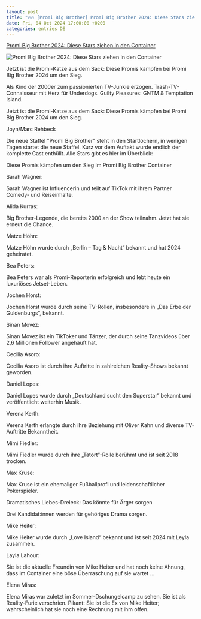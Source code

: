 ```yaml
---
layout: post
title: "🔥🔥 [Promi Big Brother] Promi Big Brother 2024: Diese Stars ziehen in den Container"
date: Fri, 04 Oct 2024 17:00:00 +0200
categories: entries DE
---
```

[Promi Big Brother 2024: Diese Stars ziehen in den Container](https://www.filmstarts.de/tvstarts/nachrichten/1000107000.html)

![Promi Big Brother 2024: Diese Stars ziehen in den Container](https://de.web.img2.acsta.net/img/cf/47/cf47f7a14b0184c9e799152a3076758f.jpg)

Jetzt ist die Promi-Katze aus dem Sack: Diese Promis kämpfen bei Promi Big Brother 2024 um den Sieg.

Als Kind der 2000er zum passionierten TV-Junkie erzogen. Trash-TV-Connaisseur mit Herz für Underdogs. Guilty Pleasures: GNTM & Temptation Island.

Jetzt ist die Promi-Katze aus dem Sack: Diese Promis kämpfen bei Promi Big Brother 2024 um den Sieg.

Joyn/Marc Rehbeck

Die neue Staffel "Promi Big Brother" steht in den Startlöchern, in wenigen Tagen startet die neue Staffel. Kurz vor dem Auftakt wurde endlich der komplette Cast enthüllt. Alle Stars gibt es hier im Überblick:

Diese Promis kämpfen um den Sieg im Promi Big Brother Container

Sarah Wagner:

Sarah Wagner ist Influencerin und teilt auf TikTok mit ihrem Partner Comedy- und Reiseinhalte.

Alida Kurras:

Big Brother-Legende, die bereits 2000 an der Show teilnahm. Jetzt hat sie erneut die Chance.

Matze Höhn:

Matze Höhn wurde durch „Berlin – Tag & Nacht“ bekannt und hat 2024 geheiratet.

Bea Peters:

Bea Peters war als Promi-Reporterin erfolgreich und lebt heute ein luxuriöses Jetset-Leben.

Jochen Horst:

Jochen Horst wurde durch seine TV-Rollen, insbesondere in „Das Erbe der Guldenburgs“, bekannt.

Sinan Movez:

Sinan Movez ist ein TikToker und Tänzer, der durch seine Tanzvideos über 2,6 Millionen Follower angehäuft hat.

Cecilia Asoro:

Cecilia Asoro ist durch ihre Auftritte in zahlreichen Reality-Shows bekannt geworden.

Daniel Lopes:

Daniel Lopes wurde durch „Deutschland sucht den Superstar“ bekannt und veröffentlicht weiterhin Musik.

Verena Kerth:

Verena Kerth erlangte durch ihre Beziehung mit Oliver Kahn und diverse TV-Auftritte Bekanntheit.

Mimi Fiedler:

Mimi Fiedler wurde durch ihre „Tatort“-Rolle berühmt und ist seit 2018 trocken.

Max Kruse:

Max Kruse ist ein ehemaliger Fußballprofi und leidenschaftlicher Pokerspieler.

Dramatisches Liebes-Dreieck: Das könnte für Ärger sorgen

Drei Kandidat:innen werden für gehöriges Drama sorgen.

Mike Heiter:

Mike Heiter wurde durch „Love Island“ bekannt und ist seit 2024 mit Leyla zusammen.

Layla Lahour:

Sie ist die aktuelle Freundin von Mike Heiter und hat noch keine Ahnung, dass im Container eine böse Überraschung auf sie wartet ...

Elena Miras:

Elena Miras war zuletzt im Sommer-Dschungelcamp zu sehen. Sie ist als Reality-Furie verschrien. Pikant: Sie ist die Ex von Mike Heiter; wahrscheinlich hat sie noch eine Rechnung mit ihm offen.

